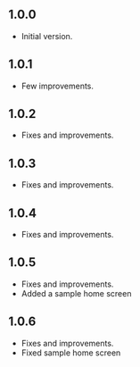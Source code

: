 ## 1.0.0

- Initial version.

## 1.0.1

- Few improvements.

## 1.0.2

- Fixes and improvements.

## 1.0.3

- Fixes and improvements.

## 1.0.4
- Fixes and improvements.

## 1.0.5
- Fixes and improvements.
- Added a sample home screen

## 1.0.6
- Fixes and improvements.
- Fixed sample home screen
